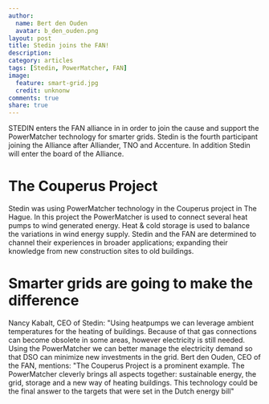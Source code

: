 ```yaml
---
author:
  name: Bert den Ouden
  avatar: b_den_ouden.png
layout: post
title: Stedin joins the FAN!
description: 
category: articles
tags: [Stedin, PowerMatcher, FAN]
image:
  feature: smart-grid.jpg
  credit: unknonw
comments: true
share: true
---
```


STEDIN enters the FAN alliance in in order to join the cause and support the PowerMatcher technology for smarter grids. Stedin is the fourth participant joining the Alliance after Alliander, TNO and Accenture. In addition Stedin will enter the board of the Alliance.

# The Couperus Project

Stedin was using PowerMatcher technology in the Couperus project in The Hague. In this project the PowerMatcher is used to connect several heat pumps to wind generated energy. Heat & cold storage is used to balance the variations in wind energy supply. Stedin and the FAN are determined to channel their experiences in broader applications; expanding their knowledge from new construction sites to old buildings.

# Smarter grids are going to make the difference

Nancy Kabalt, CEO of Stedin: "Using heatpumps we can leverage ambient temperatures for the heating of buildings. Because of that gas connections can become obsolete in some areas, however electricity is still needed. Using the PowerMatcher we can better manage the electricity demand so that DSO can minimize new investments in the grid. Bert den Ouden, CEO of the FAN, mentions: "The Couperus Project is a prominent example. The PowerMatcher cleverly brings all aspects together: sustainable energy, the grid, storage and a new way of heating buildings. This technology could be the final answer to the targets that were set in the Dutch energy bill"



